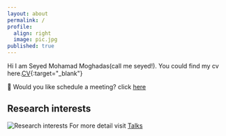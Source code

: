 ```yaml
---
layout: about
permalink: /
profile:
  align: right
  image: pic.jpg
published: true
---
```


Hi I am Seyed Mohamad Moghadas(call me seyed!). You could find my cv here.[CV](https://drive.google.com/file/d/1gQ5W4lTrL_JfBTrVmdGULERDYNO_jNeL/view?usp=sharing){:target="_blank"} 

:wave: Would you like schedule a meeting? click [here](https://meet.goodtime.io/smmoghadas2012-100/video-call)


## Research interests

![Research interests](https://s4.uupload.ir/files/5fb1e6b0293611eca05b1392428acd33.map_3fxj.png)
For more detail visit   [Talks](https://moghadas76.github.io/talks/)
